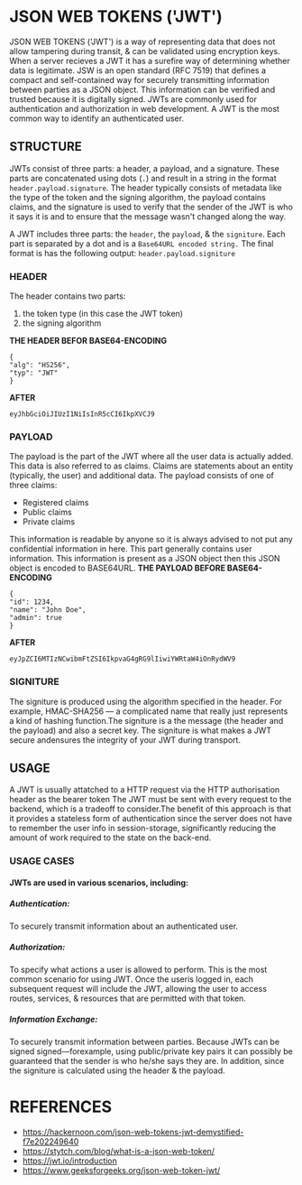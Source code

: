 # JSON WEB TOKENS ('JWT')

JSON WEB TOKENS ('JWT') is a way of representing data that does not allow tampering during transit, & can be validated using encryption keys. When a server recieves a JWT it has a surefire way of determining whether data is legitimate. JSW  is an open standard (RFC 7519) that defines a compact and self-contained way for securely transmitting information between parties as a JSON object. This information can be verified and trusted because it is digitally signed. JWTs are commonly used for authentication and authorization in web development. A JWT is the most common way to identify an authenticated user.

## STRUCTURE

JWTs consist of three parts: a header, a payload, and a signature. These parts are concatenated using dots (`.`) and result in a string in the format `header.payload.signature`. The header typically consists of metadata like the type of the token and the signing algorithm, the payload contains claims, and the signature is used to verify that the sender of the JWT is who it says it is and to ensure that the message wasn't changed along the way.

A JWT includes three parts: the `header`, the `payload`, & the `signiture`. Each part is separated by a dot and is a `Base64URL encoded string.` The final format is has the following output: `header.payload.signiture`

### HEADER

The header contains two parts:
1. the token type (in this case the JWT token)
2. the signing algorithm

**THE HEADER BEFOR BASE64-ENCODING**
```
{
"alg": "HS256",
"typ": "JWT"
}
```
**AFTER**
```
eyJhbGciOiJIUzI1NiIsInR5cCI6IkpXVCJ9
```
### PAYLOAD

The payload is the part of the JWT where all the user data is actually added. This data is also referred to as claims. Claims are statements about an entity (typically, the user) and additional data. The payload consists of one of three claims:

- Registered claims
- Public claims
- Private claims

This information is readable by anyone so it is always advised to not put any confidential information in here. This part generally contains user information. This information is present as a JSON object then this JSON object is encoded to BASE64URL.
**THE PAYLOAD BEFORE BASE64-ENCODING**
```
{
"id": 1234,
"name": "John Doe",
"admin": true
}
```
**AFTER**
```
eyJpZCI6MTIzNCwibmFtZSI6IkpvaG4gRG9lIiwiYWRtaW4iOnRydWV9
```
### SIGNITURE

The signiture is produced using the algorithm specified in the header. For example, HMAC-SHA256 — a complicated name that really just represents a kind of hashing function.The signiture is a the message (the header and the payload) and also a secret key.
The signiture is what makes a JWT secure andensures the integrity of your JWT during transport.

## USAGE

A JWT is usually attatched to a HTTP request via the HTTP authorisation header as the bearer token The JWT must be sent with every request to the backend, which is a tradeoff to consider.The benefit of this approach is that it provides a stateless form of authentication since the server does not have to remember the user info in session-storage, significantly reducing the amount of work required to the state on the back-end.
### USAGE CASES

#### JWTs are used in various scenarios, including:
##### **Authentication:** 
To securely transmit information about an authenticated user.

##### **Authorization:** 
To specify what actions a user is allowed to perform. This is the most common scenario for using JWT. Once the useris logged in, each subsequent request will include the JWT, allowing the user to access routes, services, & resources that are permitted with that token.

##### **Information Exchange:** 
To securely transmit information between parties. Because JWTs can be signed signed—forexample, using public/private key pairs it can possibly be guaranteed that the sender is who he/she says they are. In addition, since the signiture is calculated using the header & the payload.

# REFERENCES

- https://hackernoon.com/json-web-tokens-jwt-demystified-f7e202249640
- https://stytch.com/blog/what-is-a-json-web-token/
- https://jwt.io/introduction
- https://www.geeksforgeeks.org/json-web-token-jwt/
